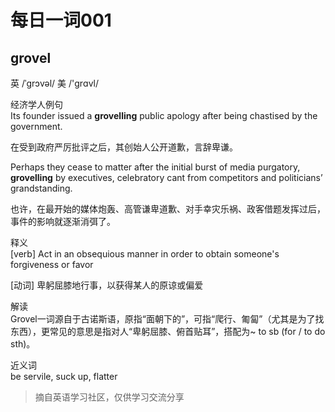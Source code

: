 
<!--<audio id="my-audio-stream" controlsList="nodownload fullscreen" oncontextmenu="return false" preload="auto" controls>
            <source src="https://res.wx.qq.com/voice/getvoice?mediaid=MzI5MTIxMjM5MV81MDQwMDg4Njc=" type="audio/mpeg" >
</audio>-->

# 每日一词001

## **grovel**<br/>
英 /ˈgrɔvəl/ 美 /'ɡrɑvl/

经济学人例句<br/>
Its founder issued a **grovelling** public apology after being chastised by the government.

在受到政府严厉批评之后，其创始人公开道歉，言辞卑谦。

Perhaps they cease to matter after the initial burst of media purgatory, **grovelling** by executives, celebratory cant from competitors and politicians’ grandstanding.

也许，在最开始的媒体炮轰、高管谦卑道歉、对手幸灾乐祸、政客借题发挥过后，事件的影响就逐渐消弭了。

释义<br/>
[verb] Act in an obsequious manner in order to obtain someone's forgiveness or favor

[动词] 卑躬屈膝地行事，以获得某人的原谅或偏爱

解读<br/>
Grovel一词源自于古诺斯语，原指“面朝下的”，可指“爬行、匍匐”（尤其是为了找东西），更常见的意思是指对人“卑躬屈膝、俯首贴耳”，搭配为~ to sb (for / to do sth)。

近义词<br/>
be servile, suck up, flatter

> 摘自英语学习社区，仅供学习交流分享
